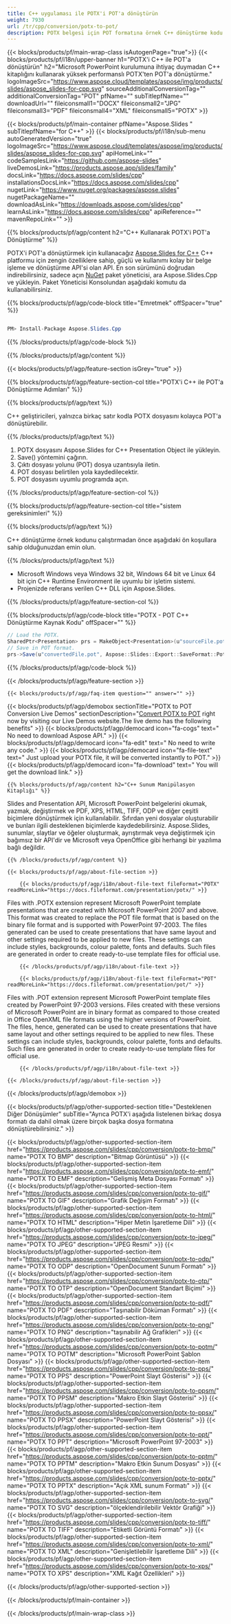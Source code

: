 ```yaml
---
title: C++ uygulaması ile POTX'i POT'a dönüştürün
weight: 7930
url: /tr/cpp/conversion/potx-to-pot/ 
description: POTX belgesi için POT formatına örnek C++ dönüştürme kodu. Herhangi bir C++ Uygulamasında toplu POTX'ten POT'a dönüştürme için örnek kodu kullanın.
---
```


{{< blocks/products/pf/main-wrap-class isAutogenPage="true">}}
{{< blocks/products/pf/i18n/upper-banner h1="POTX'i C++ ile POT'a dönüştürün" h2="Microsoft PowerPoint kurulumuna ihtiyaç duymadan C++ kitaplığını kullanarak yüksek performanslı POTX'ten POT'a dönüştürme." logoImageSrc="https://www.aspose.cloud/templates/aspose/img/products/slides/aspose_slides-for-cpp.svg" sourceAdditionalConversionTag="" additionalConversionTag="POT" pfName="" subTitlepfName="" downloadUrl="" fileiconsmall1="DOCX" fileiconsmall2="JPG" fileiconsmall3="PDF" fileiconsmall4="XML" fileiconsmall5="POTX" >}}

{{< blocks/products/pf/main-container pfName="Aspose.Slides " subTitlepfName="for C++" >}}
{{< blocks/products/pf/i18n/sub-menu autoGeneratedVersion="true" logoImageSrc="https://www.aspose.cloud/templates/aspose/img/products/slides/aspose_slides-for-cpp.svg" apiHomeLink="" codeSamplesLink="https://github.com/aspose-slides" liveDemosLink="https://products.aspose.app/slides/family" docsLink="https://docs.aspose.com/slides/cpp" installationsDocsLink="https://docs.aspose.com/slides/cpp" nugetLink="https://www.nuget.org/packages/aspose.slides" nugetPackageName="" downloadAsLink="https://downloads.aspose.com/slides/cpp" learnAsLink="https://docs.aspose.com/slides/cpp" apiReference="" mavenRepoLink="" >}}

{{% blocks/products/pf/agp/content h2="C++ Kullanarak POTX'i POT'a Dönüştürme" %}}

 POTX'i POT'a dönüştürmek için kullanacağız
 [Aspose.Slides for C++](https://products.aspose.com/slides/cpp)
 C++ platformu için zengin özelliklere sahip, güçlü ve kullanımı kolay bir belge işleme ve dönüştürme API'si olan API. En son sürümünü doğrudan indirebilirsiniz, sadece açın
 [NuGet](https://www.nuget.org/packages/aspose.slides)
 paket yöneticisi, ara
 Aspose.Slides.Cpp
 ve yükleyin. Paket Yöneticisi Konsolundan aşağıdaki komutu da kullanabilirsiniz.

{{% blocks/products/pf/agp/code-block title="Emretmek" offSpacer="true" %}}

```cs

PM> Install-Package Aspose.Slides.Cpp

```

{{% /blocks/products/pf/agp/code-block %}}

{{% /blocks/products/pf/agp/content %}}

{{< blocks/products/pf/agp/feature-section isGrey="true" >}}

{{% blocks/products/pf/agp/feature-section-col title="POTX'i C++ ile POT'a Dönüştürme Adımları" %}}

{{% blocks/products/pf/agp/text %}}

 C++ geliştiricileri, yalnızca birkaç satır kodla POTX dosyasını kolayca POT'a dönüştürebilir.

{{% /blocks/products/pf/agp/text %}}

1. POTX dosyasını Aspose.Slides for C++ Presentation Object ile yükleyin.
1. Save() yöntemini çağırın.
1. Çıktı dosyası yolunu (POT) dosya uzantısıyla iletin.
1. POT dosyası belirtilen yola kaydedilecektir.
1. POT dosyasını uyumlu programda açın.

{{% /blocks/products/pf/agp/feature-section-col %}}

{{% blocks/products/pf/agp/feature-section-col title="sistem gereksinimleri" %}}

{{% blocks/products/pf/agp/text %}}

 C++ dönüştürme örnek kodunu çalıştırmadan önce aşağıdaki ön koşullara sahip olduğunuzdan emin olun.

{{% /blocks/products/pf/agp/text %}}

- Microsoft Windows veya Windows 32 bit, Windows 64 bit ve Linux 64 bit için C++ Runtime Environment ile uyumlu bir işletim sistemi.
- Projenizde referans verilen C++ DLL için Aspose.Slides.

{{% /blocks/products/pf/agp/feature-section-col %}}

{{% blocks/products/pf/agp/code-block title="POTX - POT C++ Dönüştürme Kaynak Kodu" offSpacer="" %}}

```cs
// Load the POTX.
SharedPtr<Presentation> prs = MakeObject<Presentation>(u"sourceFile.potx");
// Save in POT format.
prs->Save(u"convertedFile.pot", Aspose::Slides::Export::SaveFormat::Pot);

```

{{% /blocks/products/pf/agp/code-block %}}

{{< /blocks/products/pf/agp/feature-section >}}

    {{< blocks/products/pf/agp/faq-item question="" answer="" >}}
 

<!-- aboutfile Starts -->

{{< blocks/products/pf/agp/demobox sectionTitle="POTX to POT Conversion Live Demos" sectionDescription="[Convert POTX to POT](https://products.aspose.app/slides/conversion/potx-to-pot) right now by visiting our Live Demos website.The live demo has the following benefits" >}}
        {{< blocks/products/pf/agp/democard icon="fa-cogs" text=" No need to download Aspose API." >}}
        {{< blocks/products/pf/agp/democard icon="fa-edit" text=" No need to write any code." >}}
        {{< blocks/products/pf/agp/democard icon="fa-file-text" text=" Just upload your POTX file, it will be converted instantly to POT." >}}
        {{< blocks/products/pf/agp/democard icon="fa-download" text=" You will get the download link." >}}

    {{% blocks/products/pf/agp/content h2="C++ Sunum Manipülasyon Kitaplığı" %}}

 Slides and Presentation API, Microsoft PowerPoint belgelerini okumak, yazmak, değiştirmek ve PDF, XPS, HTML, TIFF, ODP ve diğer çeşitli biçimlere dönüştürmek için kullanılabilir. Sıfırdan yeni dosyalar oluşturabilir ve bunları ilgili desteklenen biçimlerde kaydedebilirsiniz. Aspose.Slides, sunumlar, slaytlar ve öğeler oluşturmak, ayrıştırmak veya değiştirmek için bağımsız bir API'dir ve Microsoft veya OpenOffice gibi herhangi bir yazılıma bağlı değildir.  



    {{% /blocks/products/pf/agp/content %}}

    {{< blocks/products/pf/agp/about-file-section >}}

        {{< blocks/products/pf/agp/i18n/about-file-text fileFormat="POTX" readMoreLink="https://docs.fileformat.com/presentation/potx/" >}}

Files with .POTX extension represent Microsoft PowerPoint template presentations that are created with Microsoft PowerPoint 2007 and above. This format was created to replace the POT file format that is based on the binary file format and is supported with PowerPoint 97-2003. The files generated can be used to create presentations that have same layout and other settings required to be applied to new files. These settings can include styles, backgrounds, colour palette, fonts and defaults. Such files are generated in order to create ready-to-use template files for official use.


        {{< /blocks/products/pf/agp/i18n/about-file-text >}}

        {{< blocks/products/pf/agp/i18n/about-file-text fileFormat="POT" readMoreLink="https://docs.fileformat.com/presentation/pot/" >}}

Files with .POT extension represent Microsoft PowerPoint template files created by PowerPoint 97-2003 versions. Files created with these versions of Microsoft PowerPoint are in binary format as compared to those created in Office OpenXML file formats using the higher versions of PowerPoint. The files, hence, generated can be used to create presentations that have same layout and other settings required to be applied to new files. These settings can include styles, backgrounds, colour palette, fonts and defaults. Such files are generated in order to create ready-to-use template files for official use.


        {{< /blocks/products/pf/agp/i18n/about-file-text >}}

    {{< /blocks/products/pf/agp/about-file-section >}}

{{< /blocks/products/pf/agp/demobox >}}

<!-- aboutfile Ends -->

{{< blocks/products/pf/agp/other-supported-section title="Desteklenen Diğer Dönüşümler" subTitle="Ayrıca POTX'i aşağıda listelenen birkaç dosya formatı da dahil olmak üzere birçok başka dosya formatına dönüştürebilirsiniz." >}}

{{< blocks/products/pf/agp/other-supported-section-item href="https://products.aspose.com/slides/cpp/conversion/potx-to-bmp/" name="POTX TO BMP" description="Bitmap Görüntüsü" >}}
{{< blocks/products/pf/agp/other-supported-section-item href="https://products.aspose.com/slides/cpp/conversion/potx-to-emf/" name="POTX TO EMF" description="Gelişmiş Meta Dosyası Formatı" >}}
{{< blocks/products/pf/agp/other-supported-section-item href="https://products.aspose.com/slides/cpp/conversion/potx-to-gif/" name="POTX TO GIF" description="Grafik Değişim Formatı" >}}
{{< blocks/products/pf/agp/other-supported-section-item href="https://products.aspose.com/slides/cpp/conversion/potx-to-html/" name="POTX TO HTML" description="Hiper Metin İşaretleme Dili" >}}
{{< blocks/products/pf/agp/other-supported-section-item href="https://products.aspose.com/slides/cpp/conversion/potx-to-jpeg/" name="POTX TO JPEG" description="JPEG Resmi" >}}
{{< blocks/products/pf/agp/other-supported-section-item href="https://products.aspose.com/slides/cpp/conversion/potx-to-odp/" name="POTX TO ODP" description="OpenDocument Sunum Formatı" >}}
{{< blocks/products/pf/agp/other-supported-section-item href="https://products.aspose.com/slides/cpp/conversion/potx-to-otp/" name="POTX TO OTP" description="OpenDocument Standart Biçimi" >}}
{{< blocks/products/pf/agp/other-supported-section-item href="https://products.aspose.com/slides/cpp/conversion/potx-to-pdf/" name="POTX TO PDF" description="Taşınabilir Döküman Formatı" >}}
{{< blocks/products/pf/agp/other-supported-section-item href="https://products.aspose.com/slides/cpp/conversion/potx-to-png/" name="POTX TO PNG" description="taşınabilir Ağ Grafikleri" >}}
{{< blocks/products/pf/agp/other-supported-section-item href="https://products.aspose.com/slides/cpp/conversion/potx-to-potm/" name="POTX TO POTM" description="Microsoft PowerPoint Şablon Dosyası" >}}
{{< blocks/products/pf/agp/other-supported-section-item href="https://products.aspose.com/slides/cpp/conversion/potx-to-pps/" name="POTX TO PPS" description="PowerPoint Slayt Gösterisi" >}}
{{< blocks/products/pf/agp/other-supported-section-item href="https://products.aspose.com/slides/cpp/conversion/potx-to-ppsm/" name="POTX TO PPSM" description="Makro Etkin Slayt Gösterisi" >}}
{{< blocks/products/pf/agp/other-supported-section-item href="https://products.aspose.com/slides/cpp/conversion/potx-to-ppsx/" name="POTX TO PPSX" description="PowerPoint Slayt Gösterisi" >}}
{{< blocks/products/pf/agp/other-supported-section-item href="https://products.aspose.com/slides/cpp/conversion/potx-to-ppt/" name="POTX TO PPT" description="Microsoft PowerPoint 97-2003" >}}
{{< blocks/products/pf/agp/other-supported-section-item href="https://products.aspose.com/slides/cpp/conversion/potx-to-pptm/" name="POTX TO PPTM" description="Makro Etkin Sunum Dosyası" >}}
{{< blocks/products/pf/agp/other-supported-section-item href="https://products.aspose.com/slides/cpp/conversion/potx-to-pptx/" name="POTX TO PPTX" description="Açık XML sunum Formatı" >}}
{{< blocks/products/pf/agp/other-supported-section-item href="https://products.aspose.com/slides/cpp/conversion/potx-to-svg/" name="POTX TO SVG" description="ölçeklendirilebilir Vektör Grafiği" >}}
{{< blocks/products/pf/agp/other-supported-section-item href="https://products.aspose.com/slides/cpp/conversion/potx-to-tiff/" name="POTX TO TIFF" description="Etiketli Görüntü Formatı" >}}
{{< blocks/products/pf/agp/other-supported-section-item href="https://products.aspose.com/slides/cpp/conversion/potx-to-xml/" name="POTX TO XML" description="Genişletilebilir İşaretleme Dili" >}}
{{< blocks/products/pf/agp/other-supported-section-item href="https://products.aspose.com/slides/cpp/conversion/potx-to-xps/" name="POTX TO XPS" description="XML Kağıt Özellikleri" >}}

{{< /blocks/products/pf/agp/other-supported-section >}}

{{< /blocks/products/pf/main-container >}}
    
{{< /blocks/products/pf/main-wrap-class >}}